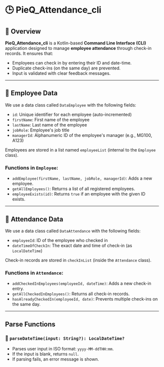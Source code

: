 # 🕒 PieQ_Attendance_cli

## 📌 Overview

**PieQ_Attendance_cli** is a Kotlin-based **Command Line Interface (CLI)** application designed to manage **employee attendance** through check-in records. It ensures that:

- Employees can check in by entering their ID and date-time.
- Duplicate check-ins (on the same day) are prevented.
- Input is validated with clear feedback messages.

---

## 👥 Employee Data

We use a data class called `DataEmployee` with the following fields:

- `id`: Unique identifier for each employee (auto-incremented)
- `firstName`: First name of the employee
- `lastName`: Last name of the employee
- `jobRole`: Employee's job title
- `managerId`: Alphanumeric ID of the employee's manager (e.g., MG100, A123)



Employees are stored in a list named `employeeList` (internal to the `Employee` class).

### Functions in `Employee`:

- `addEmployee(firstName, lastName, jobRole, managerId)`: Adds a new employee.
- `getAllEmployees()`: Returns a list of all registered employees.
- `employeeExists(id)`: Returns `true` if an employee with the given ID exists.

---

## 📅 Attendance Data

We use a data class called `DataAttendance` with the following fields:

- `employeeId`: ID of the employee who checked in
- `dateTimeOfCheckIn`: The exact date and time of check-in (as `LocalDateTime`)

Check-in records are stored in `checkInList` (inside the `Attendance` class).

### Functions in `Attendance`:

- `addCheckedInEmployees(employeeId, dateTime)`: Adds a new check-in entry.
- `getAllCheckedInEmployees()`: Returns all check-in records.
- `hasAlreadyCheckedIn(employeeId, date)`: Prevents multiple check-ins on the same day.

---

## Parse Functions

### 🔹 `parseDateTime(input: String?): LocalDateTime?`

- Parses user input in ISO format: `yyyy-MM-ddTHH:mm`.
- If the input is blank, returns `null`.
- If parsing fails, an error message is shown.


